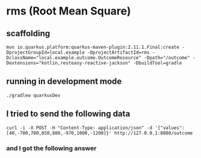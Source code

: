 # rms (Root Mean Square)

## scaffolding

```shell
mvn io.quarkus.platform:quarkus-maven-plugin:2.11.1.Final:create -DprojectGroupId=local.example -DprojectArtifactId=rms -DclassName="local.example.outcome.OutcomeResource" -Dpath="/outcome" -Dextensions="kotlin,resteasy-reactive-jackson" -DbuildTool=gradle
```

## running in development mode

```shell
./gradlew quarkusDev
```

## I tried to send the following data

```shell
curl -i -X POST -H "Content-Type: application/json" -d '{"values":[40,-700,780,850,880,-970,1000,-1200]}' http://127.0.0.1:8080/outcome
```

### and I got the following answer

```text

```
